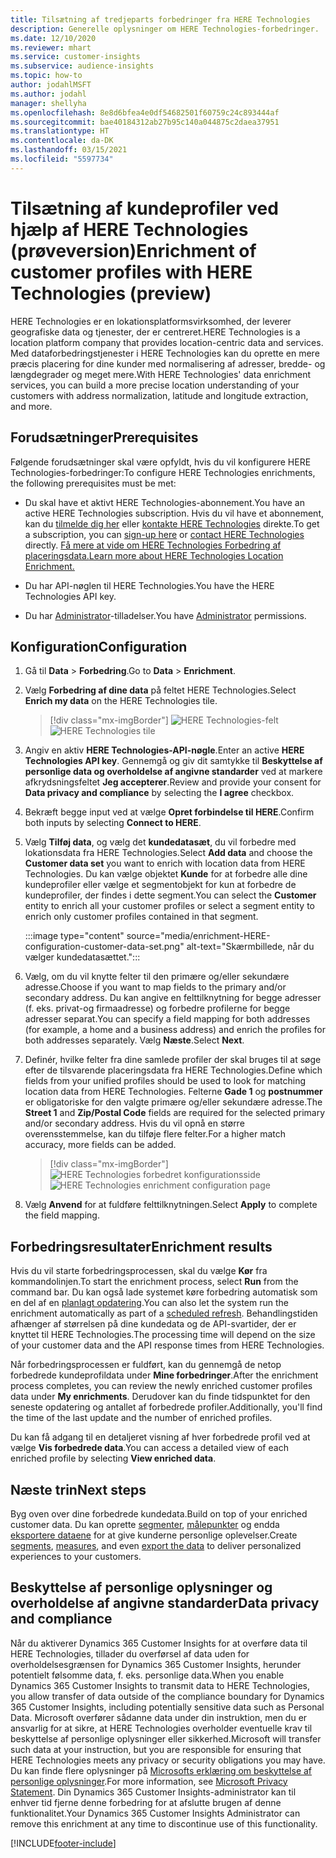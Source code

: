 ```yaml
---
title: Tilsætning af tredjeparts forbedringer fra HERE Technologies
description: Generelle oplysninger om HERE Technologies-forbedringer.
ms.date: 12/10/2020
ms.reviewer: mhart
ms.service: customer-insights
ms.subservice: audience-insights
ms.topic: how-to
author: jodahlMSFT
ms.author: jodahl
manager: shellyha
ms.openlocfilehash: 8e8d6bfea4e0df54682501f60759c24c893444af
ms.sourcegitcommit: bae40184312ab27b95c140a044875c2daea37951
ms.translationtype: HT
ms.contentlocale: da-DK
ms.lasthandoff: 03/15/2021
ms.locfileid: "5597734"
---
```

# <a name="enrichment-of-customer-profiles-with-here-technologies-preview"></a><span data-ttu-id="36c1c-103">Tilsætning af kundeprofiler ved hjælp af HERE Technologies (prøveversion)</span><span class="sxs-lookup"><span data-stu-id="36c1c-103">Enrichment of customer profiles with HERE Technologies (preview)</span></span>

<span data-ttu-id="36c1c-104">HERE Technologies er en lokationsplatformsvirksomhed, der leverer geografiske data og tjenester, der er centreret.</span><span class="sxs-lookup"><span data-stu-id="36c1c-104">HERE Technologies is a location platform company that provides location-centric data and services.</span></span> <span data-ttu-id="36c1c-105">Med dataforbedringstjenester i HERE Technologies kan du oprette en mere præcis placering for dine kunder med normalisering af adresser, bredde- og længdegrader og meget mere.</span><span class="sxs-lookup"><span data-stu-id="36c1c-105">With HERE Technologies' data enrichment services, you can build a more precise location understanding of your customers with address normalization, latitude and longitude extraction, and more.</span></span>

## <a name="prerequisites"></a><span data-ttu-id="36c1c-106">Forudsætninger</span><span class="sxs-lookup"><span data-stu-id="36c1c-106">Prerequisites</span></span>

<span data-ttu-id="36c1c-107">Følgende forudsætninger skal være opfyldt, hvis du vil konfigurere HERE Technologies-forbedringer:</span><span class="sxs-lookup"><span data-stu-id="36c1c-107">To configure HERE Technologies enrichments, the following prerequisites must be met:</span></span>

- <span data-ttu-id="36c1c-108">Du skal have et aktivt HERE Technologies-abonnement.</span><span class="sxs-lookup"><span data-stu-id="36c1c-108">You have an active HERE Technologies subscription.</span></span> <span data-ttu-id="36c1c-109">Hvis du vil have et abonnement, kan du [tilmelde dig her](https://developer.here.com/sign-up?utm_medium=referral&utm_source=Microsoft-Dynamics-CI&create=Freemium-Basic) eller [kontakte HERE Technologies](https://developer.here.com/help?utm_medium=referral&utm_source=Microsoft-Dynamics-CI#how-can-we-help-you) direkte.</span><span class="sxs-lookup"><span data-stu-id="36c1c-109">To get a subscription, you can [sign-up here](https://developer.here.com/sign-up?utm_medium=referral&utm_source=Microsoft-Dynamics-CI&create=Freemium-Basic) or [contact HERE Technologies](https://developer.here.com/help?utm_medium=referral&utm_source=Microsoft-Dynamics-CI#how-can-we-help-you) directly.</span></span> [<span data-ttu-id="36c1c-110">Få mere at vide om HERE Technologies Forbedring af placeringsdata.</span><span class="sxs-lookup"><span data-stu-id="36c1c-110">Learn more about HERE Technologies Location Enrichment.</span></span>](https://developer.here.com/location-enrichment?cid=Dev-MicrosoftDynamics-DB-0-Dev-&utm_source=MicrosoftDynamics&utm_medium=referral&utm_campaign=Online_Dev_ReferralMicrosoft)

- <span data-ttu-id="36c1c-111">Du har API-nøglen til HERE Technologies.</span><span class="sxs-lookup"><span data-stu-id="36c1c-111">You have the HERE Technologies API key.</span></span>

- <span data-ttu-id="36c1c-112">Du har [Administrator](permissions.md#administrator)-tilladelser.</span><span class="sxs-lookup"><span data-stu-id="36c1c-112">You have [Administrator](permissions.md#administrator) permissions.</span></span>

## <a name="configuration"></a><span data-ttu-id="36c1c-113">Konfiguration</span><span class="sxs-lookup"><span data-stu-id="36c1c-113">Configuration</span></span>

1. <span data-ttu-id="36c1c-114">Gå til **Data** > **Forbedring**.</span><span class="sxs-lookup"><span data-stu-id="36c1c-114">Go to **Data** > **Enrichment**.</span></span>

1. <span data-ttu-id="36c1c-115">Vælg **Forbedring af dine data** på feltet HERE Technologies.</span><span class="sxs-lookup"><span data-stu-id="36c1c-115">Select **Enrich my data** on the HERE Technologies tile.</span></span>

   > [!div class="mx-imgBorder"]
   > <span data-ttu-id="36c1c-116">![HERE Technologies-felt](media/HERE-tile.png "HERE Technologies-felt")</span><span class="sxs-lookup"><span data-stu-id="36c1c-116">![HERE Technologies tile](media/HERE-tile.png "HERE Technologies tile")</span></span>

1. <span data-ttu-id="36c1c-117">Angiv en aktiv **HERE Technologies-API-nøgle**.</span><span class="sxs-lookup"><span data-stu-id="36c1c-117">Enter an active **HERE Technologies API key**.</span></span> <span data-ttu-id="36c1c-118">Gennemgå og giv dit samtykke til **Beskyttelse af personlige data og overholdelse af angivne standarder** ved at markere afkrydsningsfeltet **Jeg accepterer**.</span><span class="sxs-lookup"><span data-stu-id="36c1c-118">Review and provide your consent for **Data privacy and compliance** by selecting the **I agree** checkbox.</span></span> 

1. <span data-ttu-id="36c1c-119">Bekræft begge input ved at vælge **Opret forbindelse til HERE**.</span><span class="sxs-lookup"><span data-stu-id="36c1c-119">Confirm both inputs by selecting **Connect to HERE**.</span></span>

1.  <span data-ttu-id="36c1c-120">Vælg **Tilføj data**, og vælg det **kundedatasæt**, du vil forbedre med lokationsdata fra HERE Technologies.</span><span class="sxs-lookup"><span data-stu-id="36c1c-120">Select **Add data** and choose the **Customer data set** you want to enrich with location data from HERE Technologies.</span></span> <span data-ttu-id="36c1c-121">Du kan vælge objektet **Kunde** for at forbedre alle dine kundeprofiler eller vælge et segmentobjekt for kun at forbedre de kundeprofiler, der findes i dette segment.</span><span class="sxs-lookup"><span data-stu-id="36c1c-121">You can select the **Customer** entity to enrich all your customer profiles or select a segment entity to enrich only customer profiles contained in that segment.</span></span>

    :::image type="content" source="media/enrichment-HERE-configuration-customer-data-set.png" alt-text="Skærmbillede, når du vælger kundedatasættet.":::

1. <span data-ttu-id="36c1c-123">Vælg, om du vil knytte felter til den primære og/eller sekundære adresse.</span><span class="sxs-lookup"><span data-stu-id="36c1c-123">Choose if you want to map fields to the primary and/or secondary address.</span></span> <span data-ttu-id="36c1c-124">Du kan angive en felttilknytning for begge adresser (f. eks. privat-og firmaadresse) og forbedre profilerne for begge adresser separat.</span><span class="sxs-lookup"><span data-stu-id="36c1c-124">You can specify a field mapping for both addresses (for example, a home and a business address) and enrich the profiles for both addresses separately.</span></span> <span data-ttu-id="36c1c-125">Vælg **Næste**.</span><span class="sxs-lookup"><span data-stu-id="36c1c-125">Select **Next**.</span></span>

1. <span data-ttu-id="36c1c-126">Definér, hvilke felter fra dine samlede profiler der skal bruges til at søge efter de tilsvarende placeringsdata fra HERE Technologies.</span><span class="sxs-lookup"><span data-stu-id="36c1c-126">Define which fields from your unified profiles should be used to look for matching location data from HERE Technologies.</span></span> <span data-ttu-id="36c1c-127">Felterne **Gade 1** og **postnummer** er obligatoriske for den valgte primære og/eller sekundære adresse.</span><span class="sxs-lookup"><span data-stu-id="36c1c-127">The **Street 1** and **Zip/Postal Code** fields are required for the selected primary and/or secondary address.</span></span> <span data-ttu-id="36c1c-128">Hvis du vil opnå en større overensstemmelse, kan du tilføje flere felter.</span><span class="sxs-lookup"><span data-stu-id="36c1c-128">For a higher match accuracy, more fields can be added.</span></span>

   > [!div class="mx-imgBorder"]
   > <span data-ttu-id="36c1c-129">![HERE Technologies forbedret konfigurationsside](media/enrichment-HERE-configuration.png "HERE Technologies forbedret konfigurationsside")</span><span class="sxs-lookup"><span data-stu-id="36c1c-129">![HERE Technologies enrichment configuration page](media/enrichment-HERE-configuration.png "HERE Technologies enrichment configuration page")</span></span>

1. <span data-ttu-id="36c1c-130">Vælg **Anvend** for at fuldføre felttilknytningen.</span><span class="sxs-lookup"><span data-stu-id="36c1c-130">Select **Apply** to complete the field mapping.</span></span>

## <a name="enrichment-results"></a><span data-ttu-id="36c1c-131">Forbedringsresultater</span><span class="sxs-lookup"><span data-stu-id="36c1c-131">Enrichment results</span></span>

<span data-ttu-id="36c1c-132">Hvis du vil starte forbedringsprocessen, skal du vælge **Kør** fra kommandolinjen.</span><span class="sxs-lookup"><span data-stu-id="36c1c-132">To start the enrichment process, select **Run** from the command bar.</span></span> <span data-ttu-id="36c1c-133">Du kan også lade systemet køre forbedring automatisk som en del af en [planlagt opdatering](system.md#schedule-tab).</span><span class="sxs-lookup"><span data-stu-id="36c1c-133">You can also let the system run the enrichment automatically as part of a [scheduled refresh](system.md#schedule-tab).</span></span> <span data-ttu-id="36c1c-134">Behandlingstiden afhænger af størrelsen på dine kundedata og de API-svartider, der er knyttet til HERE Technologies.</span><span class="sxs-lookup"><span data-stu-id="36c1c-134">The processing time will depend on the size of your customer data and the API response times from HERE Technologies.</span></span>

<span data-ttu-id="36c1c-135">Når forbedringsprocessen er fuldført, kan du gennemgå de netop forbedrede kundeprofildata under **Mine forbedringer**.</span><span class="sxs-lookup"><span data-stu-id="36c1c-135">After the enrichment process completes, you can review the newly enriched customer profiles data under **My enrichments**.</span></span> <span data-ttu-id="36c1c-136">Derudover kan du finde tidspunktet for den seneste opdatering og antallet af forbedrede profiler.</span><span class="sxs-lookup"><span data-stu-id="36c1c-136">Additionally, you'll find the time of the last update and the number of enriched profiles.</span></span>

<span data-ttu-id="36c1c-137">Du kan få adgang til en detaljeret visning af hver forbedrede profil ved at vælge **Vis forbedrede data**.</span><span class="sxs-lookup"><span data-stu-id="36c1c-137">You can access a detailed view of each enriched profile by selecting **View enriched data**.</span></span>

## <a name="next-steps"></a><span data-ttu-id="36c1c-138">Næste trin</span><span class="sxs-lookup"><span data-stu-id="36c1c-138">Next steps</span></span>

<span data-ttu-id="36c1c-139">Byg oven over dine forbedrede kundedata.</span><span class="sxs-lookup"><span data-stu-id="36c1c-139">Build on top of your enriched customer data.</span></span> <span data-ttu-id="36c1c-140">Du kan oprette [segmenter](segments.md), [målepunkter](measures.md) og endda [eksportere dataene](export-destinations.md) for at give kunderne personlige oplevelser.</span><span class="sxs-lookup"><span data-stu-id="36c1c-140">Create [segments](segments.md), [measures](measures.md), and even [export the data](export-destinations.md) to deliver personalized experiences to your customers.</span></span>

## <a name="data-privacy-and-compliance"></a><span data-ttu-id="36c1c-141">Beskyttelse af personlige oplysninger og overholdelse af angivne standarder</span><span class="sxs-lookup"><span data-stu-id="36c1c-141">Data privacy and compliance</span></span>

<span data-ttu-id="36c1c-142">Når du aktiverer Dynamics 365 Customer Insights for at overføre data til HERE Technologies, tillader du overførsel af data uden for overholdelsesgrænsen for Dynamics 365 Customer Insights, herunder potentielt følsomme data, f. eks. personlige data.</span><span class="sxs-lookup"><span data-stu-id="36c1c-142">When you enable Dynamics 365 Customer Insights to transmit data to HERE Technologies, you allow transfer of data outside of the compliance boundary for Dynamics 365 Customer Insights, including potentially sensitive data such as Personal Data.</span></span> <span data-ttu-id="36c1c-143">Microsoft overfører sådanne data under din instruktion, men du er ansvarlig for at sikre, at HERE Technologies overholder eventuelle krav til beskyttelse af personlige oplysninger eller sikkerhed.</span><span class="sxs-lookup"><span data-stu-id="36c1c-143">Microsoft will transfer such data at your instruction, but you are responsible for ensuring that HERE Technologies meets any privacy or security obligations you may have.</span></span> <span data-ttu-id="36c1c-144">Du kan finde flere oplysninger på [Microsofts erklæring om beskyttelse af personlige oplysninger](https://go.microsoft.com/fwlink/?linkid=396732).</span><span class="sxs-lookup"><span data-stu-id="36c1c-144">For more information, see [Microsoft Privacy Statement](https://go.microsoft.com/fwlink/?linkid=396732).</span></span>
<span data-ttu-id="36c1c-145">Din Dynamics 365 Customer Insights-administrator kan til enhver tid fjerne denne forbedring for at afslutte brugen af denne funktionalitet.</span><span class="sxs-lookup"><span data-stu-id="36c1c-145">Your Dynamics 365 Customer Insights Administrator can remove this enrichment at any time to discontinue use of this functionality.</span></span>


[!INCLUDE[footer-include](../includes/footer-banner.md)]